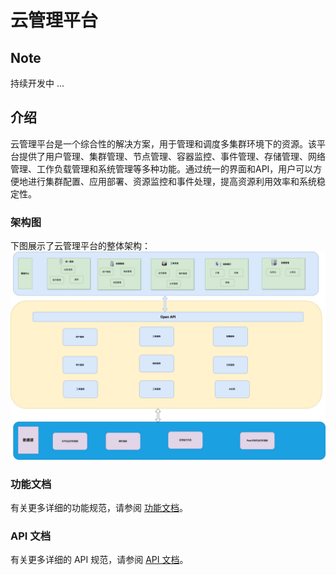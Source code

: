 # 云管理平台

## Note

持续开发中 ...

## 介绍
云管理平台是一个综合性的解决方案，用于管理和调度多集群环境下的资源。该平台提供了用户管理、集群管理、节点管理、容器监控、事件管理、存储管理、网络管理、工作负载管理和系统管理等多种功能。通过统一的界面和API，用户可以方便地进行集群配置、应用部署、资源监控和事件处理，提高资源利用效率和系统稳定性。

### 架构图
下图展示了云管理平台的整体架构：
![架构图](./doc/arch.jpg)

### 功能文档
有关更多详细的功能规范，请参阅 [功能文档](./doc/funtions.md)。

### API 文档
有关更多详细的 API 规范，请参阅 [API 文档](./doc/API/kubernetes_management_system.openapi.md)。


